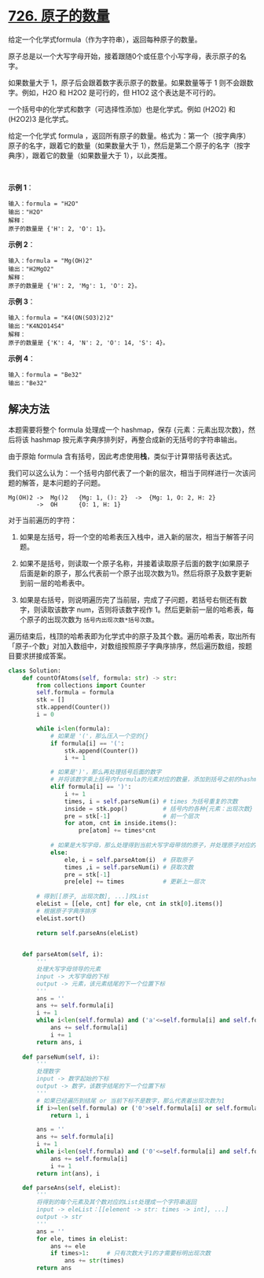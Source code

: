 # [726. 原子的数量](https://leetcode-cn.com/problems/number-of-atoms/)

给定一个化学式formula（作为字符串），返回每种原子的数量。

原子总是以一个大写字母开始，接着跟随0个或任意个小写字母，表示原子的名字。

如果数量大于 1，原子后会跟着数字表示原子的数量。如果数量等于 1 则不会跟数字。例如，H2O 和 H2O2 是可行的，但 H1O2 这个表达是不可行的。

一个括号中的化学式和数字（可选择性添加）也是化学式。例如 (H2O2) 和 (H2O2)3 是化学式。

给定一个化学式 formula ，返回所有原子的数量。格式为：第一个（按字典序）原子的名字，跟着它的数量（如果数量大于 1），然后是第二个原子的名字（按字典序），跟着它的数量（如果数量大于 1），以此类推。

 


**示例 1**：
```
输入：formula = "H2O"
输出："H2O"
解释：
原子的数量是 {'H': 2, 'O': 1}。
```
**示例 2**：
```
输入：formula = "Mg(OH)2"
输出："H2MgO2"
解释： 
原子的数量是 {'H': 2, 'Mg': 1, 'O': 2}。
```
**示例 3**：
```
输入：formula = "K4(ON(SO3)2)2"
输出："K4N2O14S4"
解释：
原子的数量是 {'K': 4, 'N': 2, 'O': 14, 'S': 4}。
```
**示例 4**：
```
输入：formula = "Be32"
输出："Be32"
```

## 解决方法

本题需要将整个 formula 处理成一个 hashmap，保存 {元素：元素出现次数}，然后将该 hashmap 按元素字典序排列好，再整合成新的无括号的字符串输出。

由于原始 formula 含有括号，因此考虑使用**栈**，类似于计算带括号表达式。

我们可以这么认为：一个括号内部代表了一个新的层次，相当于同样进行一次该问题的解答，是本问题的子问题。

```
Mg(OH)2 ->  Mg()2   {Mg: 1, (): 2}  ->  {Mg: 1, O: 2, H: 2}
        ->  OH      {O: 1, H: 1}
```

对于当前遍历的字符：

1. 如果是左括号，将一个空的哈希表压入栈中，进入新的层次，相当于解答子问题。

2. 如果不是括号，则读取一个原子名称，并接着读取原子后面的数字(如果原子后面是新的原子，那么代表前一个原子出现次数为1)。然后将原子及数字更新到前一层的哈希表中。

3. 如果是右括号，则说明遍历完了当前层，完成了子问题，若括号右侧还有数字，则读取该数字 num，否则将该数字视作 1。然后更新前一层的哈希表，每个原子的出现次数为 `括号内出现次数*括号次数`。

遍历结束后，栈顶的哈希表即为化学式中的原子及其个数。遍历哈希表，取出所有「原子-个数」对加入数组中，对数组按照原子字典序排序，然后遍历数组，按题目要求拼接成答案。

```py
class Solution:
    def countOfAtoms(self, formula: str) -> str:
        from collections import Counter
        self.formula = formula
        stk = []
        stk.append(Counter())
        i = 0

        while i<len(formula):
            # 如果是 '('，那么压入一个空的{}
            if formula[i] == '(':
                stk.append(Counter())
                i += 1

            # 如果是')'，那么再处理括号后面的数字
            # 并将该数字乘上括号内formula的元素对应的数量，添加到括号之前的hashmap中
            elif formula[i] == ')':
                i += 1
                times, i = self.parseNum(i) # times 为括号重复的次数
                inside = stk.pop()          # 括号内的各种{元素：出现次数}
                pre = stk[-1]               # 前一个层次
                for atom, cnt in inside.items():
                    pre[atom] += times*cnt
                
            # 如果是大写字母，那么处理得到当前大写字母带领的原子，并处理原子对应的次数
            else:
                ele, i = self.parseAtom(i)  # 获取原子
                times ,i = self.parseNum(i) # 获取次数
                pre = stk[-1]
                pre[ele] += times           # 更新上一层次
        
        # 得到[[原子, 出现次数], ...]的List
        eleList = [[ele, cnt] for ele, cnt in stk[0].items()]
        # 根据原子字典序排序
        eleList.sort()
        
        return self.parseAns(eleList)

    
    def parseAtom(self, i):
        '''
        处理大写字母领导的元素
        input -> 大写字母的下标
        output -> 元素，该元素结尾的下一个位置下标
        '''
        ans = ''
        ans += self.formula[i]
        i += 1
        while i<len(self.formula) and ('a'<=self.formula[i] and self.formula[i]<='z'):
            ans += self.formula[i]
            i += 1
        return ans, i
    
    def parseNum(self, i):
        '''
        处理数字
        input -> 数字起始的下标
        output -> 数字，该数字结尾的下一个位置下标
        '''
        # 如果已经遍历到结尾 or 当前下标不是数字，那么代表着出现次数为1
        if i>=len(self.formula) or ('0'>self.formula[i] or self.formula[i]>'9'):
            return 1, i

        ans = ''
        ans += self.formula[i]
        i += 1
        while i<len(self.formula) and ('0'<=self.formula[i] and self.formula[i]<='9'):
            ans += self.formula[i]
            i += 1
        return int(ans), i

    def parseAns(self, eleList):
        '''
        将得到的每个元素及其个数对应的List处理成一个字符串返回
        input -> eleList：[[element -> str: times -> int], ...]
        output -> str
        '''
        ans = ''
        for ele, times in eleList:
            ans += ele
            if times>1:     # 只有次数大于1的才需要标明出现次数
                ans += str(times)
        return ans
```